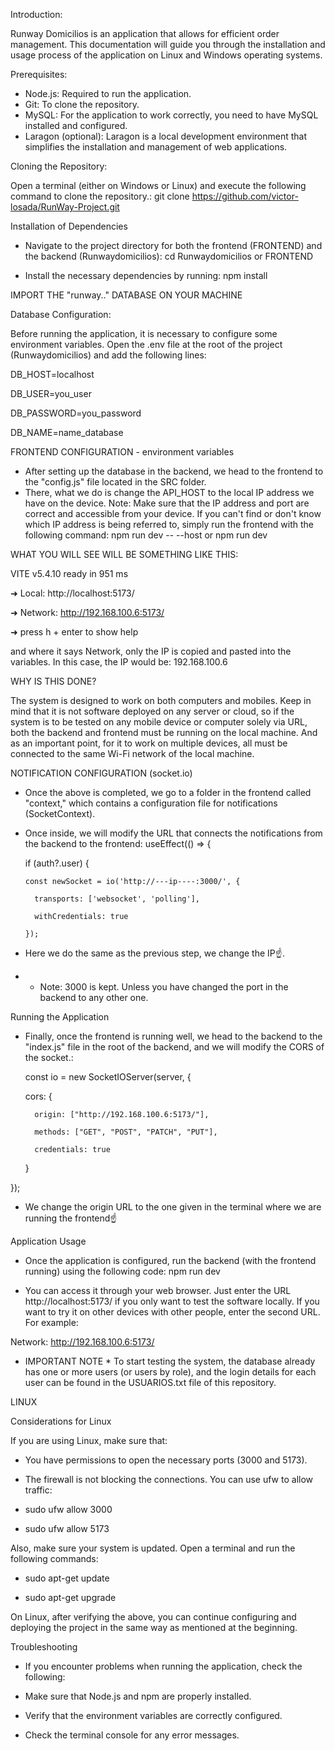 Introduction:

Runway Domicilios is an application that allows for efficient order management. This documentation will guide you through the installation and usage process of the application on Linux and Windows operating systems.

Prerequisites:
* Node.js: Required to run the application.
* Git: To clone the repository.
* MySQL: For the application to work correctly, you need to have MySQL installed and configured.
* Laragon (optional): Laragon is a local development environment that simplifies the installation and management of web applications.

Cloning the Repository:

Open a terminal (either on Windows or Linux) and execute the following command to clone the repository.:
git clone https://github.com/victor-losada/RunWay-Project.git

Installation of Dependencies
* Navigate to the project directory for both the frontend (FRONTEND) and the backend (Runwaydomicilios):
cd Runwaydomicilios or FRONTEND

* Install the necessary dependencies by running:
npm install

IMPORT THE "runway.." DATABASE ON YOUR MACHINE

Database Configuration:

Before running the application, it is necessary to configure some environment variables. Open the .env file at the root of the project (Runwaydomicilios) and add the following lines:

DB_HOST=localhost

DB_USER=you_user

DB_PASSWORD=you_password

DB_NAME=name_database

FRONTEND CONFIGURATION - environment variables

* After setting up the database in the backend, we head to the frontend to the "config.js" file located in the SRC folder.
* There, what we do is change the API_HOST to the local IP address we have on the device.
   Note: Make sure that the IP address and port are correct and accessible from your device. If you can't find or don't know which IP address is being referred to, simply run the frontend with the following command:
npm run dev -- --host or npm run dev

WHAT YOU WILL SEE WILL BE SOMETHING LIKE THIS:

  VITE v5.4.10  ready in 951 ms

  ➜  Local:   http://localhost:5173/
  
  ➜  Network: http://192.168.100.6:5173/
  
  ➜  press h + enter to show help
  
and where it says Network, only the IP is copied and pasted into the variables. In this case, the IP would be: 192.168.100.6

WHY IS THIS DONE?

The system is designed to work on both computers and mobiles. Keep in mind that it is not software deployed on any server or cloud, so if the system is to be tested on any mobile device or computer solely via URL, both the backend and frontend must be running on the local machine. And as an important point, for it to work on multiple devices, all must be connected to the same Wi-Fi network of the local machine.

NOTIFICATION CONFIGURATION (socket.io)

* Once the above is completed, we go to a folder in the frontend called "context," which contains a configuration file for notifications (SocketContext).
* Once inside, we will modify the URL that connects the notifications from the backend to the frontend:
 useEffect(() => {

    if (auth?.user) {
  
      const newSocket = io('http://---ip----:3000/', {
  
        transports: ['websocket', 'polling'],
  
        withCredentials: true
  
      });
  
* Here we do the same as the previous step, we change the IP☝️.  
*  
  - Note: 3000 is kept. Unless you have changed the port in the backend to any other one. 
  
Running the Application  
  
- Finally, once the frontend is running well, we head to the backend to the "index.js" file in the root of the backend, and we will modify the CORS of the socket.:
  
  const io = new SocketIOServer(server, {
  
    cors: {
  
        origin: ["http://192.168.100.6:5173/"],
  
        methods: ["GET", "POST", "PATCH", "PUT"],
  
        credentials: true
    }
  
});

* We change the origin URL to the one given in the terminal where we are running the frontend☝️

Application Usage

* Once the application is configured, run the backend (with the frontend running) using the following code:
npm run dev

* You can access it through your web browser. Just enter the URL http://localhost:5173/ if you only want to test the software locally. If you want to try it on other devices with other people, enter the second URL. For example:
  
Network: http://192.168.100.6:5173/

* IMPORTANT NOTE *
To start testing the system, the database already has one or more users (or users by role), and the login details for each user can be found in the USUARIOS.txt file of this repository.

LINUX

Considerations for Linux

If you are using Linux, make sure that:

* You have permissions to open the necessary ports (3000 and 5173).
  
* The firewall is not blocking the connections. You can use ufw to allow traffic:

- sudo ufw allow 3000
  
- sudo ufw allow 5173

Also, make sure your system is updated. Open a terminal and run the following commands:

- sudo apt-get update
  
- sudo apt-get upgrade

On Linux, after verifying the above, you can continue configuring and deploying the project in the same way as mentioned at the beginning.

Troubleshooting

* If you encounter problems when running the application, check the following:
  
* Make sure that Node.js and npm are properly installed.
  
* Verify that the environment variables are correctly configured.
  
* Check the terminal console for any error messages.
